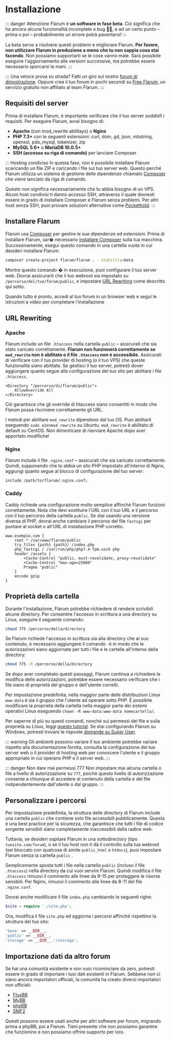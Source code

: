 # Installazione

::: danger Attenzione Flarum è **un software in fase beta**. Ciò significa che ha ancora alcune funzionalità incomplete e bug 🐛🐞, e ad un certo punto – prima o poi – probabilmente un errore potrà paventarsi! 💥

La beta serve a risolvere questi problemi e migliorare Flarum. **Per favore, non utilizzare Flarum in produzione a meno che tu non sappia cosa stai facendo**. Non possiamo supportarti se le cose vanno male. Sarà possibile eseguire l'aggiornamento alle versioni successive, ma potrebbe essere necessario sporcarsi le mani. :::

::: Una veloce prova su strada? Fatti un giro sul nostro [forum di dimostrazione](https://discuss.flarum.org/d/21101). Oppure crea il tuo forum in pochi secondi su [Free Flarum](https://www.freeflarum.com), un servizio gratuito non affiliato al team Flarum. :::

## Requisiti del server

Prima di installare Flarum, è importante verificare che il tuo server soddisfi i requisiti. Per eseguire Flarum, avrai bisogno di:

* **Apache** (con mod\_rewrite abilitayo) o **Nginx**
* **PHP 7.3+** con le seguenti estensioni: curl, dom, gd, json, mbstring, openssl, pdo\_mysql, tokenizer, zip
* **MySQL 5.6+** o **MariaDB 10.0.5+**
* **SSH (accesso su riga di comando)** per lanciare Composer

::: Hosting condiviso In questa fase, non è possibile installare Flarum scaricando un file ZIP e caricando i file sul tuo server web. Questo perché Flarum utilizza un sistema di gestione delle dipendenze chiamato [Composer](https://getcomposer.org) che viene lanciato da riga di comando.

Questo non significa necessariamente che tu abbia bisogno di un VPS. Alcuni host condivisi ti danno accesso SSH, attraverso il quale dovresti essere in grado di installare Composer e Flarum senza problemi. Per altri host senza SSH, puoi provare soluzioni alternative come [Pockethold](https://github.com/andreherberth/pockethold). :::

## Installare Flarum

Flarum usa [Composer](https://getcomposer.org) per gestire le sue dipendenze ed estensioni. Prima di installare Flarum, sar� necessario [installare Composer](https://getcomposer.org) sulla tua macchina. Successivamente, esegui questo comando in una cartella vuota in cui desideri installare Flarum:

```bash
composer create-project flarum/flarum . --stability=beta
```

Mentre questo comando � in esecuzione, puoi configurare il tuo server web. Dovrai assicurarti che il tuo webroot sia impostato su `/percorso/del/tuo/forum/public`, e impostare [URL Rewriting](#url-rewriting) come descritto qui sotto.

Quando tutto è pronto, accedi al tuo forum in un browser web e segui le istruzioni a video per completare l'installazione

## URL Rewriting

### Apache

Flarum include un file `.htaccess` nella cartella `public` – assicurati che sia stato caricato correttamente. **Flarum non funzionerà correttamente se  `mod_rewrite` non è abilitato o il file `.htaccess` non è accessibile.** Assicurati di verificare con il tuo provider di hosting (o il tuo VPS) che queste funzionalità siano abilitate. Se gestisci il tuo server, potresti dover aggiungere quanto segue alla configurazione del tuo sito per abilitare i file `.htaccess`.

```
<Directory "/percorso/di/flarum/public">
    AllowOverride All
</Directory>
```

Ciò garantisce che gli override di htaccess siano consentiti in modo che Flarum possa riscrivere correttamente gli URL.

I metodi per abilitare `mod_rewrite` dipendono dal tuo OS. Puoi abilitarli eseguendo `sudo a2enmod rewrite` su Ubuntu. `mod_rewrite` è abilitato di default su CentOS. Non dimenticare di riavviare Apache dopo aver apportato modifiche!

### Nginx

Flarum include il file `.nginx.conf` – assicurati che sia caricato correttamente. Quindi, supponendo che tu abbia un sito PHP impostato all'interno di Nginx, aggiungi quanto segue al blocco di configurazione del tuo server:

```nginx
include /path/to/flarum/.nginx.conf;
```

### Caddy

Caddy richiede una configurazione molto semplice affinché Flarum funzioni correttamente. Nota che devi sostituire l'URL con il tuo URL e il percorso con il tuo percorso della cartella `public`. Se stai usando una versione diversa di PHP, dovrai anche cambiare il percorso del file `fastcgi` per puntare al socket o all'URL di installazione PHP corretto.

```
www.esempio.com {
    root * /var/www/flarum/public
    try_files {path} {path}/ /index.php
    php_fastcgi / /var/run/php/php7.4-fpm.sock php
    header /assets {
        +Cache-Control "public, must-revalidate, proxy-revalidate"
        +Cache-Control "max-age=25000"
        Pragma "public" 
    }
    encode gzip
}
```
## Proprietà della cartella

Durante l'installazione, Flarum potrebbe richiedere di rendere scrivibili alcune directory. Per consentire l'accesso in scrittura a una directory su Linux, eseguire il seguente comando:

```bash
chmod 775 /percorso/della/directory
```

Se Flarum richiede l'accesso in scrittura sia alla directory che al suo contenuto, è necessario aggiungere il comando `-R` in modo che le autorizzazioni siano aggiornate per tutti i file e le cartelle all'interno della directory:

```bash
chmod 775 -R /percorso/della/directory
```

Se dopo aver completato questi passaggi, Flarum continua a richiedere la modifica delle autorizzazioni, potrebbe essere necessario verificare che i file siano di proprietà del gruppo e dell'utente corretti.

Per impostazione predefinita, nella maggior parte delle distribuzioni Linux `www-data` è sia il gruppo che l'utente ad operare sotto PHP. È possibile modificare la proprietà della cartella nella maggior parte dei sistemi operativi Linux eseguendo `chown -R www-data:www-data nomecartella/`.

Per saperne di più su questi comandi, nonché sui permessi dei file e sulla proprietà su Linux, leggi [questo tutorial](https://www.thegeekdiary.com/understanding-basic-file-permissions-and-ownership-in-linux/). Se stai configurando Flarum su Windows, potresti trovare le risposte [domande su Super User](https://superuser.com/questions/106181/equivalent-of-chmod-to-change-file-permissions-in-windows).

::: warning Gli ambienti possono variare Il tuo ambiente potrebbe variare rispetto alla documentazione fornita, consulta la configurazione del tuo server web o il provider di hosting web per conoscere l'utente e il gruppo appropriato in cui operano PHP e il server web. :::

::: danger Non dare mai permessi 777 Non impostare mai alcuna cartella o file a livello di autorizzazione su `777`, poiché questo livello di autorizzazione consente a chiunque di accedere al contenuto della cartella e del file indipendentemente dall'utente o dal gruppo. :::

## Personalizzare i percorsi

Per impostazione predefinita, la struttura delle directory di Flarum include una cartella `public` che contiene solo file accessibili pubblicamente. Questa è una best practice per la sicurezza, che garantisce che tutti i file di codice sorgente sensibili siano completamente inaccessibili dalla radice web.

Tuttavia, se desideri ospitare Flarum in una sottodirectory (tipo `tuosito.com/forum`), o se il tuo host non ti dà il controllo sulla tua webroot (sei bloccato con qualcosa di simile `public_html` o `htdocs`), puoi impostare Flarum senza la cartella `public` .

Semplicemente sposta tutti i file nella cartella `public` (incluso il file `.htaccess`) nella directory da cui vuoi servire Flarum. Quindi modifica il file `.htaccess`  rimuovi il commento alle linee da 9-15 per proteggere le risorse sensibili. Per Nginx, rimuovi il commento alle linee da 8-11 del file `.nginx.conf`.

Dovrai anche modificare il file `index.php` cambiando le seguenti righe:

```php
$site = require './site.php';
```

 Ora, modifica il file `site.php` ed aggiorna i percorsi affinché rispettino la struttura del tuo sito:

```php
'base' => __DIR__,
'public' => __DIR__,
'storage' => __DIR__.'/storage',
```

## Importazione dati da altro forum

Se hai una comunità esistente e non vuoi ricominciare da zero, potresti essere in grado di importare i tuoi dati esistenti in Flarum. Sebbene non ci siano ancora importatori ufficiali, la comunità ha creato diversi importatori non ufficiali:

* [FluxBB](https://discuss.flarum.org/d/3867-fluxbb-to-flarum-migration-tool)
* [MyBB](https://discuss.flarum.org/d/5506-mybb-migrate-script)
* [phpBB](https://discuss.flarum.org/d/1117-phpbb-migrate-script-updated-for-beta-5)
* [SMF2](https://github.com/ItalianSpaceAstronauticsAssociation/smf2_to_flarum)

Questi possono essere usati anche per altri software per forum, migrando prima a phpBB, poi a Flarum. Tieni presente che non possiamo garantire che funzionino e non possiamo offrire supporto per loro.
